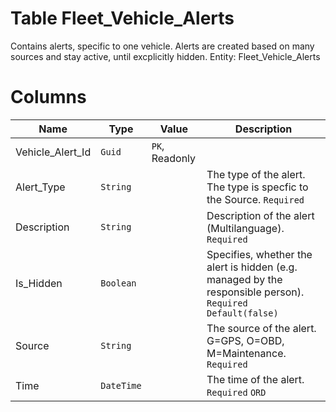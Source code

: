# Table Fleet_Vehicle_Alerts

Contains alerts, specific to one vehicle. Alerts are created based on many sources and stay active, until excplicitly hidden. Entity: Fleet_Vehicle_Alerts

# Columns

| Name | Type | Value | Description |
| - | - | - | --- |
|Vehicle_Alert_Id|`Guid`|`PK`, Readonly||
|Alert_Type|`String`||The type of the alert. The type is specfic to the Source. `Required` |
|Description|`String`||Description of the alert (Multilanguage). `Required` |
|Is_Hidden|`Boolean`||Specifies, whether the alert is hidden (e.g. managed by the responsible person). `Required` `Default(false)` |
|Source|`String`||The source of the alert. G=GPS, O=OBD, M=Maintenance. `Required` |
|Time|`DateTime`||The time of the alert. `Required` `ORD` |
